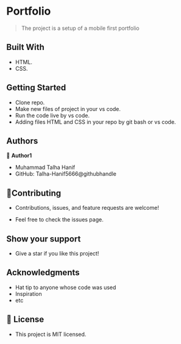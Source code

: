 # Portfolio
>The project is a setup of a mobile first portfolio

## Built With
- HTML.
- CSS.

## Getting Started

- Clone repo.
- Make new files of project in your vs code.
- Run the code live by vs code.
- Adding files HTML and CSS in your repo by git bash or vs code.


## Authors

👤 **Author1**
- Muhammad Talha Hanif 
- GitHub: Talha-Hanif5666@githubhandle


## 🤝Contributing
- Contributions, issues, and feature requests are welcome!

- Feel free to check the issues page.

## Show your support
- Give a star if you like this project!

## Acknowledgments
- Hat tip to anyone whose code was used
- Inspiration
- etc
## 📝 License
- This project is MIT licensed.
